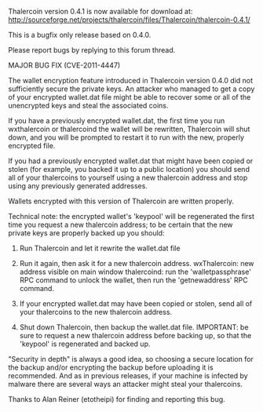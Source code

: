 Thalercoin version 0.4.1 is now available for download at:
http://sourceforge.net/projects/thalercoin/files/Thalercoin/thalercoin-0.4.1/

This is a bugfix only release based on 0.4.0.

Please report bugs by replying to this forum thread.

MAJOR BUG FIX  (CVE-2011-4447)

The wallet encryption feature introduced in Thalercoin version 0.4.0 did not sufficiently secure the private keys. An attacker who
managed to get a copy of your encrypted wallet.dat file might be able to recover some or all of the unencrypted keys and steal the
associated coins.

If you have a previously encrypted wallet.dat, the first time you run wxthalercoin or thalercoind the wallet will be rewritten, Thalercoin will
shut down, and you will be prompted to restart it to run with the new, properly encrypted file.

If you had a previously encrypted wallet.dat that might have been copied or stolen (for example, you backed it up to a public
location) you should send all of your thalercoins to yourself using a new thalercoin address and stop using any previously generated addresses.

Wallets encrypted with this version of Thalercoin are written properly.

Technical note: the encrypted wallet's 'keypool' will be regenerated the first time you request a new thalercoin address; to be certain that the
new private keys are properly backed up you should:

1. Run Thalercoin and let it rewrite the wallet.dat file

2. Run it again, then ask it for a new thalercoin address.
wxThalercoin: new address visible on main window
thalercoind: run the 'walletpassphrase' RPC command to unlock the wallet,  then run the 'getnewaddress' RPC command.

3. If your encrypted wallet.dat may have been copied or stolen, send all of your thalercoins to the new thalercoin address.

4. Shut down Thalercoin, then backup the wallet.dat file.
IMPORTANT: be sure to request a new thalercoin address before backing up, so that the 'keypool' is regenerated and backed up.

"Security in depth" is always a good idea, so choosing a secure location for the backup and/or encrypting the backup before uploading it is recommended. And as in previous releases, if your machine is infected by malware there are several ways an attacker might steal your thalercoins.

Thanks to Alan Reiner (etotheipi) for finding and reporting this bug.
